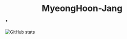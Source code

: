 # <div align="center"> MyeongHoon-Jang </div>.

![GitHub stats](https://github-readme-stats.vercel.app/api?username=indoor98&show_icons=true&theme=dark)
